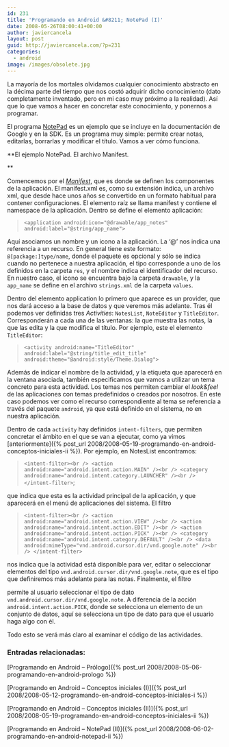 ```yaml
---
id: 231
title: 'Programando en Android &#8211; NotePad (I)'
date: 2008-05-26T08:00:41+00:00
author: javiercancela
layout: post
guid: http://javiercancela.com/?p=231
categories:
  - android
image: /images/obsolete.jpg
---
```

La mayoría de los mortales olvidamos cualquier conocimiento abstracto en la décima parte del tiempo que nos costó adquirir dicho conocimiento (dato completamente inventado, pero en mi caso muy próximo a la realidad). Así que lo que vamos a hacer en concretar este conocimiento, y ponernos a programar.

El programa [NotePad](http://code.google.com/android/samples/NotePad/index.html) es un ejemplo que se incluye en la documentación de Google y en la SDK. Es un programa muy simple: permite crear notas, editarlas, borrarlas y modificar el título. Vamos a ver cómo funciona.

**El ejemplo NotePad. El archivo Manifest.
  
** 

Comencemos por el [_Manifest_](http://code.google.com/android/samples/NotePad/AndroidManifest.html "AndroidManifest.xml"), que es donde se definen los componentes de la aplicación. El manifest.xml es, como su extensión indica, un archivo xml, que desde hace unos años se convertido en un formato habitual para contener configuraciones. El elemento raíz se llama manifest y contiene el namespace de la aplicación. Dentro se define el elemento aplicación:

> `<application android:icon="@drawable/app_notes" android:label="@string/app_name">`

Aquí asociamos un nombre y un icono a la aplicación. La &#8216;@&#8217; nos indica una referencia a un recurso. En general tiene este formato: `@[package:]type/name`, donde el paquete es opcional y sólo se indica cuando no pertenece a nuestra aplicación, el tipo corresponde a uno de los definidos en la carpeta `res`, y el nombre indica el identificador del recurso.  En nuestro caso, el icono se encuentra bajo la carpeta `drawable`, y la `app_name` se define en el archivo `strings.xml` de la carpeta `values`.

Dentro del elemento application lo primero que aparece es un provider, que nos dará acceso a la base de datos y que veremos más adelante. Tras él podemos ver definidas tres _Activities_: `NotesList`, `NoteEditor` y `TitleEditor`. Corresponderán a cada una de las ventanas: la que muestra las notas, la que las edita y la que modifica el título. Por ejemplo, este el elemento `TitleEditor`:

> `<activity android:name="TitleEditor" android:label="@string/title_edit_title" android:theme="@android:style/Theme.Dialog">`

Además de indicar el nombre de la actividad, y la etiqueta que aparecerá en la ventana asociada, también especificamos que vamos a utilizar un tema concreto para esta actividad. Los temas nos permiten cambiar el _look&feel_ de las aplicaciones con temas predefinidos o creados por nosotros. En este caso podemos ver como el recurso correspondiente al tema se referencia a través del paquete `android`, ya que está definido en el sistema, no en nuestra aplicación.

Dentro de cada `activity` hay definidos `intent-filters`, que permiten concretar el ámbito en el que se van a ejecutar, como ya vimos [anteriormente]({% post_url 2008/2008-05-19-programando-en-android-conceptos-iniciales-ii %}). Por ejemplo, en NotesList encontramos:

> `<intent-filter><br />
<action android:name="android.intent.action.MAIN" /><br />
<category android:name="android.intent.category.LAUNCHER" /><br />
</intent-filter>`;

que indica que esta es la actividad principal de la aplicación, y que aparecerá en el menú de aplicaciones del sistema. El filtro

> `<intent-filter><br />
<action android:name="android.intent.action.VIEW" /><br />
<action android:name="android.intent.action.EDIT" /><br />
<action android:name="android.intent.action.PICK" /><br />
<category android:name="android.intent.category.DEFAULT" /><br />
<data android:mimeType="vnd.android.cursor.dir/vnd.google.note" /><br />
</intent-filter>`

nos indica que la actividad está disponible para ver, editar o seleccionar elementos del tipo `vnd.android.cursor.dir/vnd.google.note`, que es el tipo que definiremos más adelante para las notas. Finalmente, el filtro

> <intent-filter>
  
> <action android:name=&#8221;android.intent.action.GET_CONTENT&#8221; />
  
> <category android:name=&#8221;android.intent.category.DEFAULT&#8221; />
  
> <data android:mimeType=&#8221;vnd.android.cursor.item/vnd.google.note&#8221; />
  
> </intent-filter>

permite al usuario seleccionar el tipo de dato `vnd.android.cursor.dir/vnd.google.note`. A diferencia de la acción `android.intent.action.PICK`, donde se selecciona un elemento de un conjunto de datos, aquí se selecciona un tipo de dato para que el usuario haga algo con él.

Todo esto se verá más claro al examinar el código de las actividades.

### Entradas relacionadas:
  
[Programando en Android &#8211; Prólogo]({% post_url 2008/2008-05-06-programando-en-android-prologo %})
  
[Programando en Android &#8211; Conceptos iniciales (I)]({% post_url 2008/2008-05-12-programando-en-android-conceptos-iniciales-i %})
  
[Programando en Android &#8211; Conceptos iniciales (II)]({% post_url 2008/2008-05-19-programando-en-android-conceptos-iniciales-ii %})

[Programando en Android &#8211; NotePad (II)]({% post_url 2008/2008-06-02-programando-en-android-notepad-ii %})